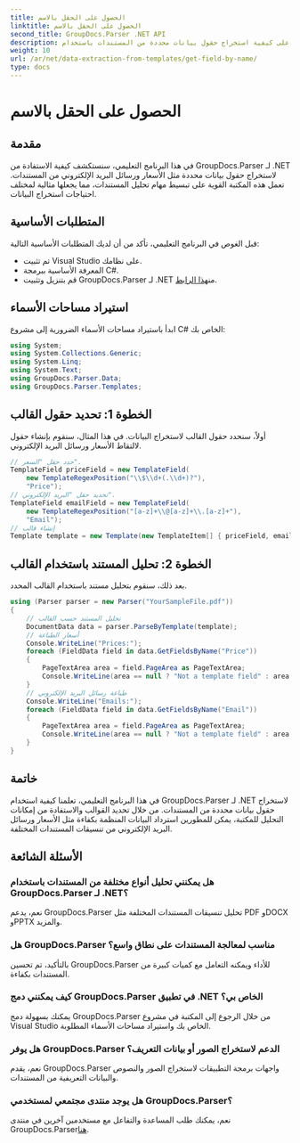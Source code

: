 ```yaml
---
title: الحصول على الحقل بالاسم
linktitle: الحصول على الحقل بالاسم
second_title: GroupDocs.Parser .NET API
description: تعرف على كيفية استخراج حقول بيانات محددة من المستندات باستخدام GroupDocs.Parser لـ .NET. دليل خطوة بخطوة مع أمثلة التعليمات البرمجية.
weight: 10
url: /ar/net/data-extraction-from-templates/get-field-by-name/
type: docs
---
```

# الحصول على الحقل بالاسم

## مقدمة
في هذا البرنامج التعليمي، سنستكشف كيفية الاستفادة من GroupDocs.Parser لـ .NET لاستخراج حقول بيانات محددة مثل الأسعار ورسائل البريد الإلكتروني من المستندات. تعمل هذه المكتبة القوية على تبسيط مهام تحليل المستندات، مما يجعلها مثالية لمختلف احتياجات استخراج البيانات.
## المتطلبات الأساسية
قبل الغوص في البرنامج التعليمي، تأكد من أن لديك المتطلبات الأساسية التالية:
- تم تثبيت Visual Studio على نظامك.
- المعرفة الأساسية ببرمجة C#.
-  قم بتنزيل وتثبيت GroupDocs.Parser لـ .NET من[هذا الرابط](https://releases.groupdocs.com/parser/net/).

## استيراد مساحات الأسماء
ابدأ باستيراد مساحات الأسماء الضرورية إلى مشروع C# الخاص بك:
```csharp
using System;
using System.Collections.Generic;
using System.Linq;
using System.Text;
using GroupDocs.Parser.Data;
using GroupDocs.Parser.Templates;
```
## الخطوة 1: تحديد حقول القالب
أولاً، سنحدد حقول القالب لاستخراج البيانات. في هذا المثال، سنقوم بإنشاء حقول لالتقاط الأسعار ورسائل البريد الإلكتروني.
```csharp
// حدد حقل "السعر".
TemplateField priceField = new TemplateField(
    new TemplateRegexPosition("\\$\\d+(.\\d+)?"),
    "Price");
// تحديد حقل "البريد الإلكتروني".
TemplateField emailField = new TemplateField(
    new TemplateRegexPosition("[a-z]+\\@[a-z]+\\.[a-z]+"),
    "Email");
// إنشاء قالب
Template template = new Template(new TemplateItem[] { priceField, emailField });
```
## الخطوة 2: تحليل المستند باستخدام القالب
بعد ذلك، سنقوم بتحليل مستند باستخدام القالب المحدد.
```csharp
using (Parser parser = new Parser("YourSampleFile.pdf"))
{
    // تحليل المستند حسب القالب
    DocumentData data = parser.ParseByTemplate(template);
    // أسعار الطباعة
    Console.WriteLine("Prices:");
    foreach (FieldData field in data.GetFieldsByName("Price"))
    {
        PageTextArea area = field.PageArea as PageTextArea;
        Console.WriteLine(area == null ? "Not a template field" : area.Text);
    }
    // طباعة رسائل البريد الإلكتروني
    Console.WriteLine("Emails:");
    foreach (FieldData field in data.GetFieldsByName("Email"))
    {
        PageTextArea area = field.PageArea as PageTextArea;
        Console.WriteLine(area == null ? "Not a template field" : area.Text);
    }
}
```

## خاتمة
في هذا البرنامج التعليمي، تعلمنا كيفية استخدام GroupDocs.Parser لـ .NET لاستخراج حقول بيانات محددة من المستندات. من خلال تحديد القوالب والاستفادة من إمكانات التحليل للمكتبة، يمكن للمطورين استرداد البيانات المنظمة بكفاءة مثل الأسعار ورسائل البريد الإلكتروني من تنسيقات المستندات المختلفة.

## الأسئلة الشائعة
### هل يمكنني تحليل أنواع مختلفة من المستندات باستخدام GroupDocs.Parser لـ .NET؟
نعم، يدعم GroupDocs.Parser تحليل تنسيقات المستندات المختلفة مثل PDF وDOCX وPPTX والمزيد.
### هل GroupDocs.Parser مناسب لمعالجة المستندات على نطاق واسع؟
بالتأكيد، تم تحسين GroupDocs.Parser للأداء ويمكنه التعامل مع كميات كبيرة من المستندات بكفاءة.
### كيف يمكنني دمج GroupDocs.Parser في تطبيق .NET الخاص بي؟
يمكنك بسهولة دمج GroupDocs.Parser من خلال الرجوع إلى المكتبة في مشروع Visual Studio الخاص بك واستيراد مساحات الأسماء المطلوبة.
### هل يوفر GroupDocs.Parser الدعم لاستخراج الصور أو بيانات التعريف؟
نعم، يقدم GroupDocs.Parser واجهات برمجة التطبيقات لاستخراج الصور والنصوص والبيانات التعريفية من المستندات.
### هل يوجد منتدى مجتمعي لمستخدمي GroupDocs.Parser؟
 نعم، يمكنك طلب المساعدة والتفاعل مع مستخدمين آخرين في منتدى GroupDocs.Parser[هنا](https://forum.groupdocs.com/c/parser/17).